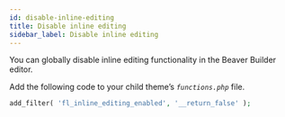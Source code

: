 ```yaml
---
id: disable-inline-editing
title: Disable inline editing
sidebar_label: Disable inline editing
---
```


You can globally disable inline editing functionality in the Beaver Builder
editor.

Add the following code to your child theme’s *`functions.php`* file.

```php
add_filter( 'fl_inline_editing_enabled', '__return_false' );
```
